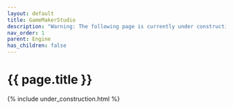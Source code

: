 ```yaml
---
layout: default
title: GameMakerStudio
description: "Warning: The following page is currently under construction, find more about the details in future patches, or if you choose to add in the article see info on the bottom of the page."
nav_order: 1
parent: Engine
has_children: false
---
```


{{ page.title }}
======================

{% include under_construction.html %}


<br>

<br>